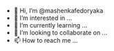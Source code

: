 - 👋 Hi, I’m @mashenkafedoryaka
- 👀 I’m interested in ...
- 🌱 I’m currently learning ...
- 💞️ I’m looking to collaborate on ...
- 📫 How to reach me ...

<!---
mashenkafedoryaka/mashenkafedoryaka is a ✨ special ✨ repository because its `README.md` (this file) appears on your GitHub profile.
You can click the Preview link to take a look at your changes.
--->
